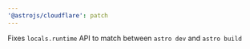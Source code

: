 ```yaml
---
'@astrojs/cloudflare': patch
---
```


Fixes `locals.runtime` API to match between `astro dev` and `astro build`
